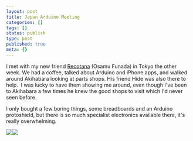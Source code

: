 ```yaml
---
layout: post
title: Japan Arduino Meeting
categories: []
tags: []
status: publish
type: post
published: true
meta: {}
---
```


I met with my new friend 
[Recotana](http://www.recotana.com/) (Osamu Funada) in Tokyo the other week. We had a coffee, talked about Arduino and iPhone apps, and walked around Akihabara looking at parts shops. His friend Hide was also there to help.  I was lucky to have them showing me around, even though I've been to Akihabara a few times he knew the good shops to visit which I'd never seen before.

I only bought a few boring things, some breadboards and an Arduino protoshield, but there is so much specialist electronics available there, it's really overwhelming.

![](/squarespace_images/production_1370812_16892027__KBlvp5i4Mkk_S2RGZdLZpjI_AAAAAAAADhE_ll5CLoMpUu0_s320_100_3098.JPG_)![](/squarespace_images/production_1370812_16892027__KBlvp5i4Mkk_S2RGg1lg7yI_AAAAAAAADhM_by83klWtwro_s320_IMG_0401.JPG_)
